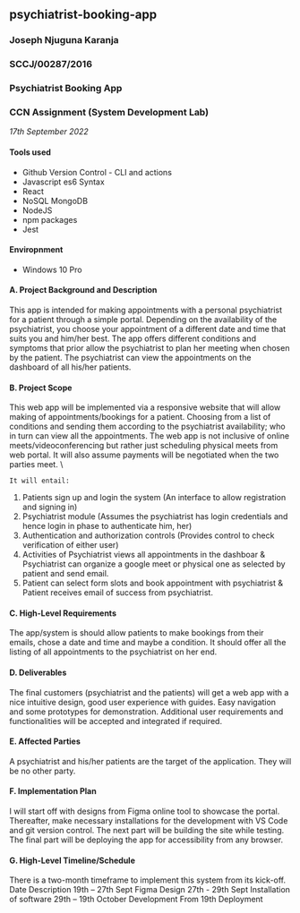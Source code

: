 ## psychiatrist-booking-app

### Joseph Njuguna Karanja

### SCCJ/00287/2016

### Psychiatrist Booking App

### CCN Assignment (System Development Lab)

_17th September 2022_

#### Tools used
- Github Version Control - CLI and actions
- Javascript es6 Syntax
- React
- NoSQL MongoDB
- NodeJS
- npm packages
- Jest

#### Enviropnment
- Windows 10 Pro

#### A. Project Background and Description

This app is intended for making appointments with a personal psychiatrist for a patient through a simple portal. Depending on the availability of the psychiatrist, you choose your appointment of a different date and time that suits you and him/her best. The app offers different conditions and symptoms that prior allow the psychiatrist to plan her meeting when chosen by the patient. The psychiatrist can view the appointments on the dashboard of all his/her patients.

#### B. Project Scope

This web app will be implemented via a responsive website that will allow making of appointments/bookings for a patient. Choosing from a list of conditions and sending them according to the psychiatrist availability; who in turn can view all the appointments. The web app is not inclusive of online meets/videoconferencing but rather just scheduling physical meets from web portal. It will also assume payments will be negotiated when the two parties meet. \

`It will entail:`

1. Patients sign up and login the system (An interface to allow registration and signing in)
2. Psychiatrist module (Assumes the psychiatrist has login credentials and hence login in phase to authenticate him, her)
3. Authentication and authorization controls (Provides control to check verification of either user)
4. Activities of Psychiatrist views all appointments in the dashboar & Psychiatrist can organize a google meet or physical one as selected by patient and send email.
5. Patient can select form slots and book appointment with psychiatrist & Patient receives email of success from psychiatrist.

#### C. High-Level Requirements

The app/system is should allow patients to make bookings from their emails, chose a date and time and maybe a condition. It should offer all the listing of all appointments to the psychiatrist on her end.

#### D. Deliverables

The final customers (psychiatrist and the patients) will get a web app with a nice intuitive design, good user experience with guides. Easy navigation and some prototypes for demonstration. Additional user requirements and functionalities will be accepted and integrated if required.

#### E. Affected Parties

A psychiatrist and his/her patients are the target of the application. They will be no other party.

#### F. Implementation Plan

I will start off with designs from Figma online tool to showcase the portal. Thereafter, make necessary installations for the development with VS Code and git version control. The next part will be building the site while testing. The final part will be deploying the app for accessibility from any browser.

#### G. High-Level Timeline/Schedule

There is a two-month timeframe to implement this system from its kick-off.
Date Description
19th – 27th Sept Figma Design
27th - 29th Sept Installation of software
29th – 19th October Development
From 19th Deployment
